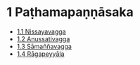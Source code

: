 # 1 Paṭhamapaṇṇāsaka

* [1.1 Nissayavagga](1/1.1.md)
* [1.2 Anussativagga](1/1.2.md)
* [1.3 Sāmaññavagga](1/1.3.md)
* [1.4 Rāgapeyyāla](1/1.4.md)
